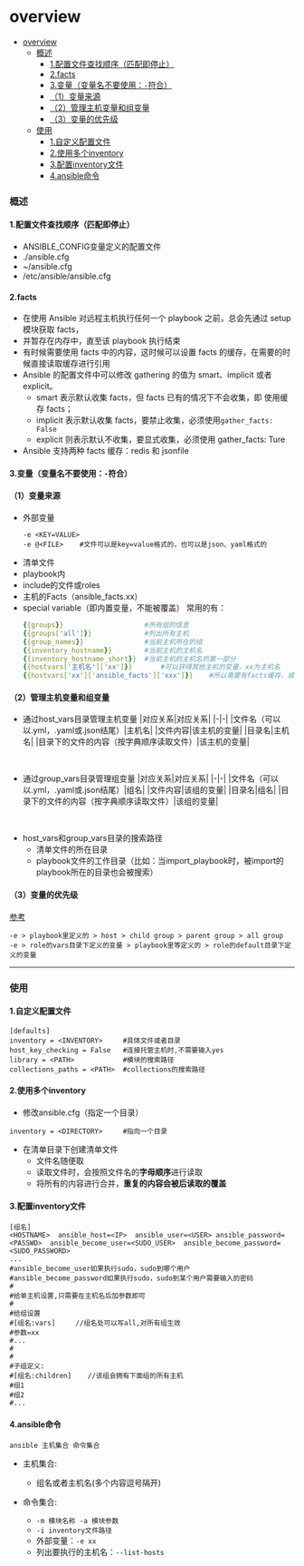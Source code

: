 # overview

<!-- @import "[TOC]" {cmd="toc" depthFrom=1 depthTo=6 orderedList=false} -->
<!-- code_chunk_output -->

- [overview](#overview)
    - [概述](#概述)
      - [1.配置文件查找顺序（匹配即停止）](#1配置文件查找顺序匹配即停止)
      - [2.facts](#2facts)
      - [3.变量（变量名不要使用：`-`符合）](#3变量变量名不要使用-符合)
      - [（1）变量来源](#1变量来源)
      - [（2）管理主机变量和组变量](#2管理主机变量和组变量)
      - [（3）变量的优先级](#3变量的优先级)
    - [使用](#使用)
      - [1.自定义配置文件](#1自定义配置文件)
      - [2.使用多个inventory](#2使用多个inventory)
      - [3.配置inventory文件](#3配置inventory文件)
      - [4.ansible命令](#4ansible命令)

<!-- /code_chunk_output -->

### 概述

#### 1.配置文件查找顺序（匹配即停止）
* ANSIBLE_CONFIG变量定义的配置文件
* ./ansible.cfg
* ~/ansible.cfg
* /etc/ansible/ansible.cfg

#### 2.facts
* 在使用 Ansible 对远程主机执行任何一个 playbook 之前，总会先通过 setup 模块获取 facts，
* 并暂存在内存中，直至该 playbook 执行结束
* 有时候需要使用 facts 中的内容，这时候可以设置 facts 的缓存，在需要的时候直接读取缓存进行引用
* Ansible 的配置文件中可以修改 gathering 的值为 smart、implicit 或者 explicit。
  * smart 表示默认收集 facts，但 facts 已有的情况下不会收集，即 使用缓存 facts；
  * implicit 表示默认收集 facts，要禁止收集，必须使用`gather_facts: False`
  * explicit 则表示默认不收集，要显式收集，必须使用 gather_facts: Ture
* Ansible 支持两种 facts 缓存：redis 和 jsonfile

#### 3.变量（变量名不要使用：`-`符合）

#### （1）变量来源
* 外部变量
  ```shell
  -e <KEY=VALUE>
  -e @<FILE>    #文件可以是key=value格式的，也可以是json、yaml格式的
  ```
* 清单文件
* playbook内
* include的文件或roles
* 主机的Facts（ansible_facts.xx）
* special variable（即内置变量，不能被覆盖）
  常用的有：
  ```yaml
  {{groups}}                    #所有组的信息
  {{groups['all']}}             #列出所有主机
  {{group_names}}               #当前主机所在的组
  {{inventory_hostname}}        #当前主机的主机名
  {{inventory_hostname_short}}  #当前主机的主机名的第一部分
  {{hostvars['主机名']['xx']}}       #可以获得其他主机的变量，xx为主机名
  {{hostvars['xx']['ansible_facts']['xxx']}}    #所以需要有facts缓存，或者在此playbook中之前已与该主机进行过通信
  ```

#### （2）管理主机变量和组变量
* 通过host_vars目录管理主机变量
  |对应关系|对应关系|
  |-|-|
  |文件名（可以以.yml，.yaml或.json结尾）|主机名|
	|文件内容|该主机的变量|
	|目录名|主机名|
	|目录下的文件的内容（按字典顺序读取文件）|该主机的变量|

</br>

* 通过group_vars目录管理组变量
  |对应关系|对应关系|
  |-|-|
	|文件名（可以以.yml，.yaml或.json结尾）|组名|
	|文件内容|该组的变量|
	|目录名|组名|
	|目录下的文件的内容（按字典顺序读取文件）|该组的变量|

</br>

* host_vars和group_vars目录的搜索路径
  * 清单文件的所在目录
  * playbook文件的工作目录（比如：当import_playbook时，被import的playbook所在的目录也会被搜索）

#### （3）变量的优先级

[参考](https://docs.ansible.com/ansible/latest/user_guide/playbooks_variables.html#understanding-variable-precedence)
```shell
-e > playbook里定义的 > host > child group > parent group > all group
-e > role的vars目录下定义的变量 > playbook里等定义的 > role的default目录下定义的变量
```

***

### 使用
#### 1.自定义配置文件
```shell
[defaults]
inventory = <INVENTORY>     #具体文件或者目录
host_key_checking = False   #连接托管主机时,不需要输入yes
library = <PATH>            #模块的搜索路径
collections_paths = <PATH>  #collections的搜索路径
```

#### 2.使用多个inventory
* 修改ansible.cfg（指定一个目录）
```shell
inventory = <DIRECTORY>     #指向一个目录
```
* 在清单目录下创建清单文件
  * 文件名随便取
  * 读取文件时，会按照文件名的**字母顺序**进行读取
  * 将所有的内容进行合并，**重复的内容会被后读取的覆盖**
#### 3.配置inventory文件
```shell
[组名]
<HOSTNAME>  ansible_host=<IP>  ansible_user=<USER> ansible_password=<PASSWD>  ansible_become_user=<SUDO_USER>  ansible_become_password=<SUDO_PASSWORD>
...
#ansible_become_user如果执行sudo，sudo到哪个用户
#ansible_become_password如果执行sudo，sudo到某个用户需要输入的密码
#
#给单主机设置,只需要在主机名后加参数即可
#
#给组设置
#[组名:vars]     //组名处可以写all,对所有组生效
#参数=xx
#...
#
#
#子组定义:
#[组名:children]    //该组会拥有下面组的所有主机
#组1
#组2
#...
```
#### 4.ansible命令
```shell
ansible 主机集合 命令集合
```
* 主机集合:
  * 组名或者主机名(多个内容逗号隔开)

* 命令集合:
  * `-m 模块名称 -a 模块参数`
  * `-i inventory文件路径`
  * 外部变量：`-e xx`
  * 列出要执行的主机名：`--list-hosts`
